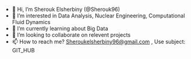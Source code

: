 - 👋 Hi, I’m Sherouk Elsherbiny (@Sherouk96) 
- 👀 I’m interested in Data Analysis, Nuclear Engineering, Computational Fluid Dynamics
- 🌱 I’m currently learning about Big Data
- 💞️ I’m looking to collaborate on relevent projects
- 📫 How to reach me? Sheroukelsherbiny96@gmail.com , Use subject: GIT_HUB

<!---
Sherouk96/Sherouk96 is a ✨ special ✨ repository because its `README.md` (this file) appears on your GitHub profile.
You can click the Preview link to take a look at your changes.
--->
